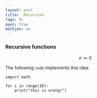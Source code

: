 ```yaml
---
layout: post
title:  Recursion
tags: PL
open: true
mathjax: on
---
```


### Recursive functions

$$ e \coloneq 0 $$

The following `code` implements this idea.
```
import math

for i in range(10):
    print("this is wrong!")
```